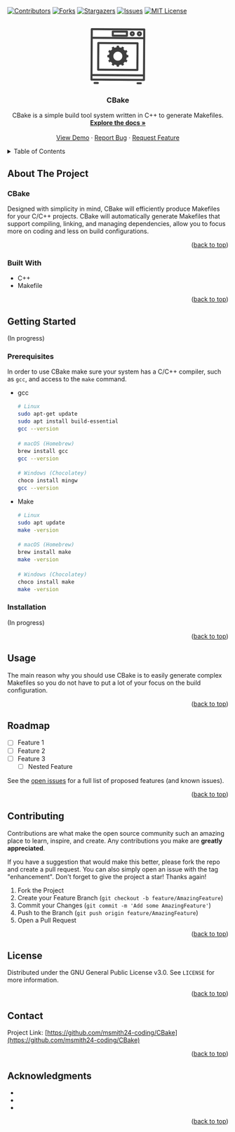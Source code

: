 <!-- Improved compatibility of back to top link: See: https://github.com/othneildrew/Best-README-Template/pull/73 -->
<a name="readme-top"></a>
<!--
*** Thanks for checking out the Best-README-Template. If you have a suggestion
*** that would make this better, please fork the repo and create a pull request
*** or simply open an issue with the tag "enhancement".
*** Don't forget to give the project a star!
*** Thanks again! Now go create something AMAZING! :D
-->



<!-- PROJECT SHIELDS -->
<!--
*** I'm using markdown "reference style" links for readability.
*** Reference links are enclosed in brackets [ ] instead of parentheses ( ).
*** See the bottom of this document for the declaration of the reference variables
*** for contributors-url, forks-url, etc. This is an optional, concise syntax you may use.
*** https://www.markdownguide.org/basic-syntax/#reference-style-links
-->
[![Contributors][contributors-shield]][contributors-url]
[![Forks][forks-shield]][forks-url]
[![Stargazers][stars-shield]][stars-url]
[![Issues][issues-shield]][issues-url]
[![MIT License][license-shield]][license-url]



<!-- PROJECT LOGO -->
<br />
<div align="center">
  <a href="https://github.com/msmith24-coding/CBake">
    <img src="images/logo.png" alt="Logo" width="128" height="128">
  </a>

<h3 align="center">CBake</h3>

  <p align="center">
    CBake is a simple build tool system written in C++ to generate Makefiles.
    <br />
    <a href="https://github.com/msmith24-coding/CBake/wiki"><strong>Explore the docs »</strong></a>
    <br />
    <br />
    <a href="https://github.com/msmith24-coding/CBake">View Demo</a>
    ·
    <a href="https://github.com/msmith24-coding/CBake/issues/new">Report Bug</a>
    ·
    <a href="https://github.com/msmith24-coding/CBake/issues/ew">Request Feature</a>
  </p>
</div>



<!-- TABLE OF CONTENTS -->
<details>
  <summary>Table of Contents</summary>
  <ol>
    <li>
      <a href="#about-the-project">About The Project</a>
      <ul>
        <li><a href="#built-with">Built With</a></li>
      </ul>
    </li>
    <li>
      <a href="#getting-started">Getting Started</a>
      <ul>
        <li><a href="#prerequisites">Prerequisites</a></li>
        <li><a href="#installation">Installation</a></li>
      </ul>
    </li>
    <li><a href="#usage">Usage</a></li>
    <li><a href="#roadmap">Roadmap</a></li>
    <li><a href="#contributing">Contributing</a></li>
    <li><a href="#license">License</a></li>
    <li><a href="#contact">Contact</a></li>
    <li><a href="#acknowledgments">Acknowledgments</a></li>
  </ol>
</details>



<!-- ABOUT THE PROJECT -->
## About The Project

### CBake

Designed with simplicity in mind, CBake will efficiently produce Makefiles for your C/C++ projects. CBake will automatically generate Makefiles that support compiling, linking, and managing dependencies, allow you to focus more on coding and less on build configurations.

<p align="right">(<a href="#readme-top">back to top</a>)</p>

### Built With

* C++
* Makefile

<p align="right">(<a href="#readme-top">back to top</a>)</p>



<!-- GETTING STARTED -->
## Getting Started

(In progress)

### Prerequisites

In order to use CBake make sure your system has a C/C++ compiler, such as `gcc`, and access to the `make` command.
* gcc
  ```sh
  # Linux
  sudo apt-get update
  sudo apt install build-essential
  gcc --version

  # macOS (Homebrew)
  brew install gcc
  gcc --version

  # Windows (Chocolatey)
  choco install mingw
  gcc --version
  ```
* Make
  ```sh
  # Linux
  sudo apt update
  make -version

  # macOS (Homebrew)
  brew install make
  make -version

  # Windows (Chocolatey)
  choco install make
  make -version
  ```

### Installation

(In progress)

<p align="right">(<a href="#readme-top">back to top</a>)</p>

<!-- USAGE EXAMPLES -->
## Usage

The main reason why you should use CBake is to easily generate complex Makefiles so you do not have to put a lot of your focus on the build configuration.

<p align="right">(<a href="#readme-top">back to top</a>)</p>



<!-- ROADMAP -->
## Roadmap

- [ ] Feature 1
- [ ] Feature 2
- [ ] Feature 3
    - [ ] Nested Feature

See the [open issues](https://github.com/msmith24-coding/CBake/issues) for a full list of proposed features (and known issues).

<p align="right">(<a href="#readme-top">back to top</a>)</p>



<!-- CONTRIBUTING -->
## Contributing

Contributions are what make the open source community such an amazing place to learn, inspire, and create. Any contributions you make are **greatly appreciated**.

If you have a suggestion that would make this better, please fork the repo and create a pull request. You can also simply open an issue with the tag "enhancement".
Don't forget to give the project a star! Thanks again!

1. Fork the Project
2. Create your Feature Branch (`git checkout -b feature/AmazingFeature`)
3. Commit your Changes (`git commit -m 'Add some AmazingFeature'`)
4. Push to the Branch (`git push origin feature/AmazingFeature`)
5. Open a Pull Request

<p align="right">(<a href="#readme-top">back to top</a>)</p>

<!-- LICENSE -->
## License

Distributed under the GNU General Public License v3.0. See `LICENSE` for more information.

<p align="right">(<a href="#readme-top">back to top</a>)</p>



<!-- CONTACT -->
## Contact
Project Link: [https://github.com/msmith24-coding/CBake](https://github.com/msmith24-coding/CBake)

<p align="right">(<a href="#readme-top">back to top</a>)</p>

<!-- ACKNOWLEDGMENTS -->
## Acknowledgments

* []()
* []()
* []()

<p align="right">(<a href="#readme-top">back to top</a>)</p>



<!-- MARKDOWN LINKS & IMAGES -->
<!-- https://www.markdownguide.org/basic-syntax/#reference-style-links -->
[contributors-shield]: https://img.shields.io/github/contributors/msmith24-coding/CBake.svg?style=for-the-badge
[contributors-url]: https://github.com/msmith24-coding/CBake/graphs/contributors
[forks-shield]: https://img.shields.io/github/forks/msmith24-coding/CBake.svg?style=for-the-badge
[forks-url]: https://github.com/msmith24-coding/CBake/network/members
[stars-shield]: https://img.shields.io/github/stars/msmith24-coding/CBake.svg?style=for-the-badge
[stars-url]: https://github.com/msmith24-coding/CBake/stargazers
[issues-shield]: https://img.shields.io/github/issues/msmith24-coding/CBake.svg?style=for-the-badge
[issues-url]: https://github.com/msmith24-coding/CBake/issues
[license-shield]: https://img.shields.io/github/license/msmith24-coding/CBake.svg?style=for-the-badge
[license-url]: https://github.com/msmith24-coding/CBake/blob/master/LICENSE.txt
[product-screenshot]: images/screenshot.png
